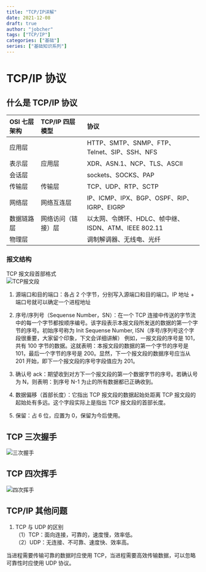 ```yaml
---
title: "TCP/IP详解"
date: 2021-12-08
draft: true
author: "jobcher"
tags: ["TCP/IP"]
categories: ["基础"]
series: ["基础知识系列"]
---
```


# TCP/IP 协议

## 什么是 TCP/IP 协议

| OSI 七层架构 | TCP/IP 四层模型    | 协议                                                 |
| :----------- | :----------------- | :--------------------------------------------------- |
| 应用层       |                    | HTTP、SMTP、SNMP、FTP、Telnet、SIP、SSH、NFS         |
| 表示层       | 应用层             | XDR、ASN.1、NCP、TLS、ASCII                          |
| 会话层       |                    | sockets、SOCKS、PAP                                  |
| 传输层       | 传输层             | TCP、UDP、RTP、SCTP                                  |
| 网络层       | 网络互连层         | IP、ICMP、IPX、BGP、OSPF、RIP、IGRP、EIGRP           |
| 数据链路层   | 网络访问（链接）层 | 以太网、令牌环、HDLC、帧中继、ISDN、ATM、IEEE 802.11 |
| 物理层       |                    | 调制解调器、无线电、光纤                             |

### 报文结构

TCP 报文段首部格式  
![TCP报文段](/images/tcp.png)

1. 源端口和目的端口：各占 2 个字节，分别写入源端口和目的端口。IP 地址 + 端口号就可以确定一个进程地址
2. 序号/序列号（Sequense Number，SN）：在一个 TCP 连接中传送的字节流中的每一个字节都按顺序编号。该字段表示本报文段所发送的数据的第一个字节的序号。初始序号称为 Init Sequense Number, ISN（序号/序列号这个字段很重要，大家留个印象，下文会详细讲解）
   例如，一报文段的序号是 101，共有 100 字节的数据。这就表明：本报文段的数据的第一个字节的序号是 101，最后一个字节的序号是 200。显然，下一个报文段的数据序号应当从 201 开始，即下一个报文段的序号字段值应为 201。

3. 确认号 ack：期望收到对方下一个报文段的第一个数据字节的序号。若确认号为 N，则表明：到序号 N-1 为止的所有数据都已正确收到。
4. 数据偏移（首部长度）：它指出 TCP 报文段的数据起始处距离 TCP 报文段的起始处有多远。这个字段实际上是指出 TCP 报文段的首部长度。
5. 保留：占 6 位，应置为 0，保留为今后使用。

## TCP 三次握手

![三次握手](/images/tcp1.gif)

## TCP 四次挥手

![四次挥手](/images/tcp2.gif)

## TCP/IP 其他问题

1. TCP 与 UDP 的区别  
   （1）TCP：面向连接，可靠的，速度慢，效率低。  
   （2）UDP：无连接、不可靠、速度快、效率高。

当进程需要传输可靠的数据时应使用 TCP，当进程需要高效传输数据，可以忽略可靠性时应使用 UDP 协议。
